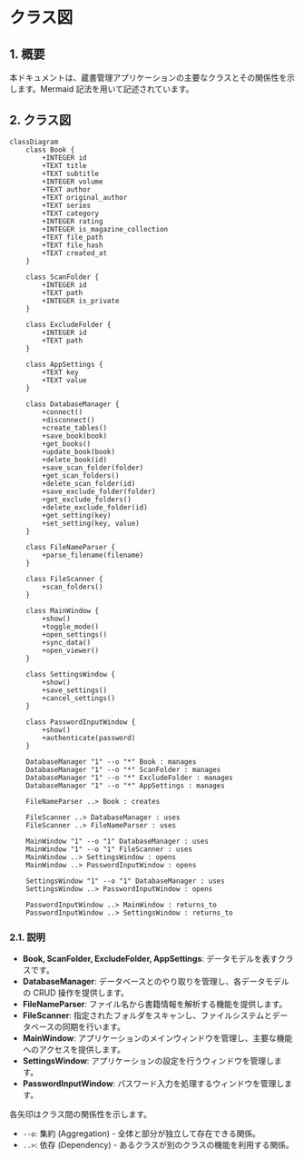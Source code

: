 # クラス図

## 1. 概要

本ドキュメントは、蔵書管理アプリケーションの主要なクラスとその関係性を示します。Mermaid 記法を用いて記述されています。

## 2. クラス図

```mermaid
classDiagram
    class Book {
        +INTEGER id
        +TEXT title
        +TEXT subtitle
        +INTEGER volume
        +TEXT author
        +TEXT original_author
        +TEXT series
        +TEXT category
        +INTEGER rating
        +INTEGER is_magazine_collection
        +TEXT file_path
        +TEXT file_hash
        +TEXT created_at
    }

    class ScanFolder {
        +INTEGER id
        +TEXT path
        +INTEGER is_private
    }

    class ExcludeFolder {
        +INTEGER id
        +TEXT path
    }

    class AppSettings {
        +TEXT key
        +TEXT value
    }

    class DatabaseManager {
        +connect()
        +disconnect()
        +create_tables()
        +save_book(book)
        +get_books()
        +update_book(book)
        +delete_book(id)
        +save_scan_folder(folder)
        +get_scan_folders()
        +delete_scan_folder(id)
        +save_exclude_folder(folder)
        +get_exclude_folders()
        +delete_exclude_folder(id)
        +get_setting(key)
        +set_setting(key, value)
    }

    class FileNameParser {
        +parse_filename(filename)
    }

    class FileScanner {
        +scan_folders()
    }

    class MainWindow {
        +show()
        +toggle_mode()
        +open_settings()
        +sync_data()
        +open_viewer()
    }

    class SettingsWindow {
        +show()
        +save_settings()
        +cancel_settings()
    }

    class PasswordInputWindow {
        +show()
        +authenticate(password)
    }

    DatabaseManager "1" --o "*" Book : manages
    DatabaseManager "1" --o "*" ScanFolder : manages
    DatabaseManager "1" --o "*" ExcludeFolder : manages
    DatabaseManager "1" --o "*" AppSettings : manages

    FileNameParser ..> Book : creates

    FileScanner ..> DatabaseManager : uses
    FileScanner ..> FileNameParser : uses

    MainWindow "1" --o "1" DatabaseManager : uses
    MainWindow "1" --o "1" FileScanner : uses
    MainWindow ..> SettingsWindow : opens
    MainWindow ..> PasswordInputWindow : opens

    SettingsWindow "1" --o "1" DatabaseManager : uses
    SettingsWindow ..> PasswordInputWindow : opens

    PasswordInputWindow ..> MainWindow : returns_to
    PasswordInputWindow ..> SettingsWindow : returns_to

```

### 2.1. 説明

- **Book, ScanFolder, ExcludeFolder, AppSettings**: データモデルを表すクラスです。
- **DatabaseManager**: データベースとのやり取りを管理し、各データモデルの CRUD 操作を提供します。
- **FileNameParser**: ファイル名から書籍情報を解析する機能を提供します。
- **FileScanner**: 指定されたフォルダをスキャンし、ファイルシステムとデータベースの同期を行います。
- **MainWindow**: アプリケーションのメインウィンドウを管理し、主要な機能へのアクセスを提供します。
- **SettingsWindow**: アプリケーションの設定を行うウィンドウを管理します。
- **PasswordInputWindow**: パスワード入力を処理するウィンドウを管理します。

各矢印はクラス間の関係性を示します。

- `--o`: 集約 (Aggregation) - 全体と部分が独立して存在できる関係。
- `..>`: 依存 (Dependency) - あるクラスが別のクラスの機能を利用する関係。
